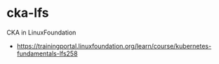 # cka-lfs
CKA in LinuxFoundation

- https://trainingportal.linuxfoundation.org/learn/course/kubernetes-fundamentals-lfs258
